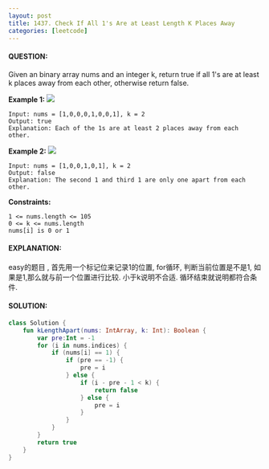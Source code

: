 ```yaml
---
layout: post
title: 1437. Check If All 1's Are at Least Length K Places Away
categories: [leetcode]
---
```

#### QUESTION:
Given an binary array nums and an integer k, return true if all 1's are at least k places away from each other, otherwise return false.

 

__Example 1:__
![](https://assets.leetcode.com/uploads/2020/04/15/sample_1_1791.png)
```
Input: nums = [1,0,0,0,1,0,0,1], k = 2
Output: true
Explanation: Each of the 1s are at least 2 places away from each other.
```
__Example 2:__
![](https://assets.leetcode.com/uploads/2020/04/15/sample_2_1791.png)
```
Input: nums = [1,0,0,1,0,1], k = 2
Output: false
Explanation: The second 1 and third 1 are only one apart from each other.
```
 

__Constraints:__
```
1 <= nums.length <= 105
0 <= k <= nums.length
nums[i] is 0 or 1
```
#### EXPLANATION:

easy的题目 , 首先用一个标记位来记录1的位置, for循环, 判断当前位置是不是1, 如果是1,那么就与前一个位置进行比较. 小于k说明不合适. 循环结束就说明都符合条件.

#### SOLUTION:
```kotlin
class Solution {
    fun kLengthApart(nums: IntArray, k: Int): Boolean {
        var pre:Int = -1
        for (i in nums.indices) {
            if (nums[i] == 1) {
                if (pre == -1) {
                    pre = i
                } else {
                    if (i - pre - 1 < k) {
                        return false
                    } else {
                        pre = i
                    }
                }
            }
        }
        return true
    }
}
```
